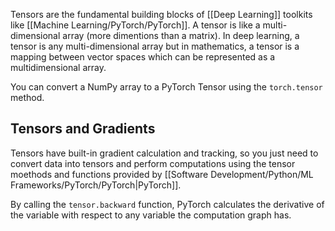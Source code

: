 Tensors are the fundamental building blocks of [[Deep Learning]] toolkits like [[Machine Learning/PyTorch/PyTorch]]. A tensor is like a multi-dimensional array (more dimentions than a matrix). In deep learning, a tensor is any multi-dimensional array but in mathematics, a tensor is a mapping between vector spaces which can be represented as a multidimensional array.

You can convert a NumPy array to a PyTorch Tensor using the `torch.tensor` method.

## Tensors and Gradients
Tensors have built-in gradient calculation and tracking, so you just need to convert data into tensors and perform computations using the tensor moethods and functions provided by [[Software Development/Python/ML Frameworks/PyTorch/PyTorch|PyTorch]].

By calling the `tensor.backward` function, PyTorch calculates the derivative of the variable with respect to any variable the computation graph has.